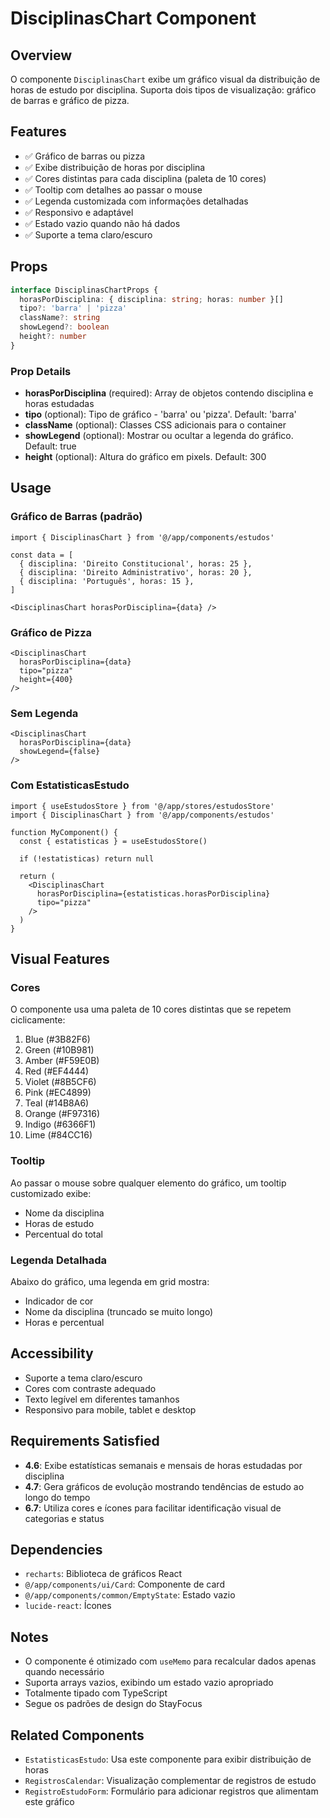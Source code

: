 # DisciplinasChart Component

## Overview

O componente `DisciplinasChart` exibe um gráfico visual da distribuição de horas de estudo por disciplina. Suporta dois tipos de visualização: gráfico de barras e gráfico de pizza.

## Features

- ✅ Gráfico de barras ou pizza
- ✅ Exibe distribuição de horas por disciplina
- ✅ Cores distintas para cada disciplina (paleta de 10 cores)
- ✅ Tooltip com detalhes ao passar o mouse
- ✅ Legenda customizada com informações detalhadas
- ✅ Responsivo e adaptável
- ✅ Estado vazio quando não há dados
- ✅ Suporte a tema claro/escuro

## Props

```typescript
interface DisciplinasChartProps {
  horasPorDisciplina: { disciplina: string; horas: number }[]
  tipo?: 'barra' | 'pizza'
  className?: string
  showLegend?: boolean
  height?: number
}
```

### Prop Details

- **horasPorDisciplina** (required): Array de objetos contendo disciplina e horas estudadas
- **tipo** (optional): Tipo de gráfico - 'barra' ou 'pizza'. Default: 'barra'
- **className** (optional): Classes CSS adicionais para o container
- **showLegend** (optional): Mostrar ou ocultar a legenda do gráfico. Default: true
- **height** (optional): Altura do gráfico em pixels. Default: 300

## Usage

### Gráfico de Barras (padrão)

```tsx
import { DisciplinasChart } from '@/app/components/estudos'

const data = [
  { disciplina: 'Direito Constitucional', horas: 25 },
  { disciplina: 'Direito Administrativo', horas: 20 },
  { disciplina: 'Português', horas: 15 },
]

<DisciplinasChart horasPorDisciplina={data} />
```

### Gráfico de Pizza

```tsx
<DisciplinasChart 
  horasPorDisciplina={data} 
  tipo="pizza"
  height={400}
/>
```

### Sem Legenda

```tsx
<DisciplinasChart 
  horasPorDisciplina={data}
  showLegend={false}
/>
```

### Com EstatisticasEstudo

```tsx
import { useEstudosStore } from '@/app/stores/estudosStore'
import { DisciplinasChart } from '@/app/components/estudos'

function MyComponent() {
  const { estatisticas } = useEstudosStore()
  
  if (!estatisticas) return null
  
  return (
    <DisciplinasChart 
      horasPorDisciplina={estatisticas.horasPorDisciplina}
      tipo="pizza"
    />
  )
}
```

## Visual Features

### Cores

O componente usa uma paleta de 10 cores distintas que se repetem ciclicamente:

1. Blue (#3B82F6)
2. Green (#10B981)
3. Amber (#F59E0B)
4. Red (#EF4444)
5. Violet (#8B5CF6)
6. Pink (#EC4899)
7. Teal (#14B8A6)
8. Orange (#F97316)
9. Indigo (#6366F1)
10. Lime (#84CC16)

### Tooltip

Ao passar o mouse sobre qualquer elemento do gráfico, um tooltip customizado exibe:
- Nome da disciplina
- Horas de estudo
- Percentual do total

### Legenda Detalhada

Abaixo do gráfico, uma legenda em grid mostra:
- Indicador de cor
- Nome da disciplina (truncado se muito longo)
- Horas e percentual

## Accessibility

- Suporte a tema claro/escuro
- Cores com contraste adequado
- Texto legível em diferentes tamanhos
- Responsivo para mobile, tablet e desktop

## Requirements Satisfied

- **4.6**: Exibe estatísticas semanais e mensais de horas estudadas por disciplina
- **4.7**: Gera gráficos de evolução mostrando tendências de estudo ao longo do tempo
- **6.7**: Utiliza cores e ícones para facilitar identificação visual de categorias e status

## Dependencies

- `recharts`: Biblioteca de gráficos React
- `@/app/components/ui/Card`: Componente de card
- `@/app/components/common/EmptyState`: Estado vazio
- `lucide-react`: Ícones

## Notes

- O componente é otimizado com `useMemo` para recalcular dados apenas quando necessário
- Suporta arrays vazios, exibindo um estado vazio apropriado
- Totalmente tipado com TypeScript
- Segue os padrões de design do StayFocus

## Related Components

- `EstatisticasEstudo`: Usa este componente para exibir distribuição de horas
- `RegistrosCalendar`: Visualização complementar de registros de estudo
- `RegistroEstudoForm`: Formulário para adicionar registros que alimentam este gráfico
